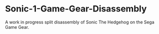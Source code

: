 # Sonic-1-Game-Gear-Disassembly
A work in progress split disassembly of Sonic The Hedgehog on the Sega Game Gear.

